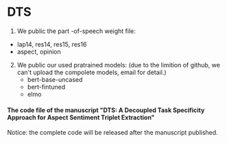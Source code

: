  #   DTS 

1. We public the part -of-speech weight file:
 - lap14, res14, res15, res16
 - aspect, opinion
2. We public our used pratrained models: (due to the limition of github, we can't upload the compolete models, email for detail.)
   - bert-base-uncased
   - bert-fintuned
   - elmo





####  The code file of the manuscript "DTS: A Decoupled Task Specificity Approach for Aspect Sentiment Triplet Extraction"

Notice: the complete code will be released after the manuscript published.
